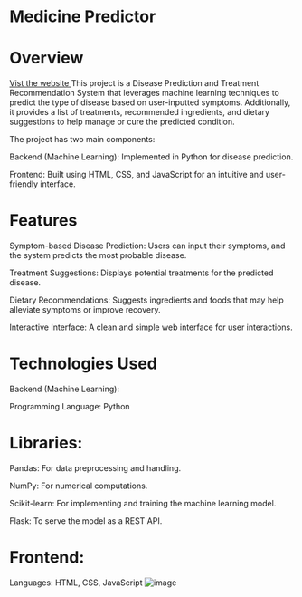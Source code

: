 # Medicine Predictor 
# Overview
 <a href = "https://medicine-advisor.onrender.com/" > Vist the website </a>
This project is a Disease Prediction and Treatment Recommendation System that leverages machine learning techniques to predict the type of disease based on user-inputted symptoms. Additionally, it provides a list of treatments, recommended ingredients, and dietary suggestions to help manage or cure the predicted condition.

The project has two main components:

Backend (Machine Learning): Implemented in Python for disease prediction.

Frontend: Built using HTML, CSS, and JavaScript for an intuitive and user-friendly interface.

# Features

Symptom-based Disease Prediction: Users can input their symptoms, and the system predicts the most probable disease.

Treatment Suggestions: Displays potential treatments for the predicted disease.

Dietary Recommendations: Suggests ingredients and foods that may help alleviate symptoms or improve recovery.

Interactive Interface: A clean and simple web interface for user interactions.

# Technologies Used

Backend (Machine Learning):

Programming Language: Python

# Libraries:

Pandas: For data preprocessing and handling.

NumPy: For numerical computations.

Scikit-learn: For implementing and training the machine learning model.

Flask: To serve the model as a REST API.

# Frontend:

Languages: HTML, CSS, JavaScript
![image](https://github.com/user-attachments/assets/5c33a857-9fc3-4814-b3c4-bfd6c4eb4a94)


